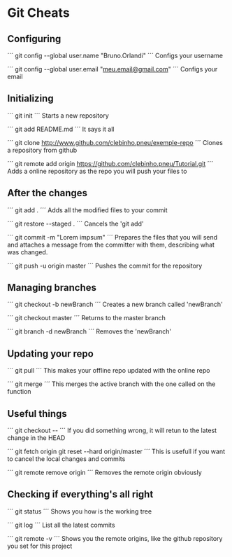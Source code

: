 # Git Cheats


## Configuring

´´´
git config --global user.name "Bruno.Orlandi"
´´´
Configs your username

´´´
git config --global user.email "meu.email@gmail.com"
´´´
Configs your email


## Initializing

´´´
git init
´´´
Starts a new repository

´´´
git add README.md
´´´
It says it all

´´´
git clone http://www.github.com/clebinho.pneu/exemple-repo
´´´
Clones a repository from github

´´´
git remote add origin https://github.com/clebinho.pneu/Tutorial.git
´´´
Adds a online repository as the repo you will push your files to


## After the changes

´´´
git add .
´´´
Adds all the modified files to your commit

´´´
git restore --staged .
´´´
Cancels the 'git add'

´´´
git commit -m "Lorem impsum"
´´´
Prepares the files that you will send and attaches a message from the committer with them, describing what was changed.

´´´
git push -u origin master
´´´
Pushes the commit for the repository


## Managing branches

´´´
git checkout -b newBranch
´´´
Creates a new branch called 'newBranch'

´´´
git checkout master
´´´
Returns to the master branch

´´´
git branch -d newBranch
´´´
Removes the 'newBranch'


## Updating your repo

´´´
git pull
´´´
This makes your offline repo updated with the online repo

´´´
git merge <branch>
´´´
This merges the active branch with the one called on the function


## Useful things

´´´
git checkout -- <archive>
´´´
If you did something wrong, it will retun to the latest change in the HEAD

´´´
git fetch origin
git reset --hard origin/master
´´´
This is usefull if you want to cancel the local changes and commits

´´´
git remote remove origin
´´´
Removes the remote origin obviously


## Checking if everything's all right

´´´
git status
´´´
Shows you how is the working tree

´´´
git log
´´´
List all the latest commits

´´´
git remote -v
´´´
Shows you the remote origins, like the github repository you set for this project
